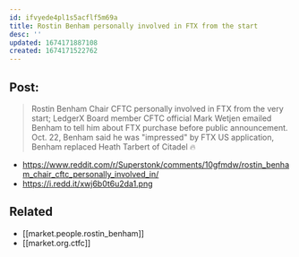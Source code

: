 ```yaml
---
id: ifvyede4pl1s5acflf5m69a
title: Rostin Benham personally involved in FTX from the start
desc: ''
updated: 1674171887108
created: 1674171522762
---
```



## Post:

> Rostin Benham Chair CFTC personally involved in FTX from the very start; LedgerX Board member CFTC official Mark Wetjen emailed Benham to tell him about FTX purchase before public announcement. Oct. 22, Benham said he was "impressed" by FTX US application, Benham replaced Heath Tarbert of Citadel 🔥

- https://www.reddit.com/r/Superstonk/comments/10gfmdw/rostin_benham_chair_cftc_personally_involved_in/
- https://i.redd.it/xwj6b0t6u2da1.png

## Related
- [[market.people.rostin_benham]]
- [[market.org.ctfc]]